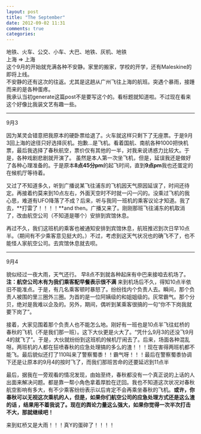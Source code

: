 ```yaml
---
layout: post
title: "The September"
date: 2012-09-02 11:31
comments: true
categories: 
---
```

地铁、火车、公交、小车、大巴、地铁、灰机、地铁  
上海 => 上海  
这个9月的开始就充满各种不安静。家里的搬家，学校的开学，还有Maleskine的即将上线。  
不安静的还有这次的往返。尤其是这趟从广州飞往上海的航班。突遇个暴雨，接踵而来的是各种蛋疼。  
我承认当初generate这篇post不是要写这个的。看标题就知道啦。不过现在看来这个好像比我装文艺有趣一些。  

----
9月3

因为某灵会错意把我原本的硬卧票给退了。火车就这样只剩下了无座票。于是9月3回上海的途径只好选择灰机。抱歉…是飞机。看着国航、南航各种1000把快机票，最后我选择了春秋航空，票价仅有其他的一半，对我来说诱惑力比较大。于是，各种戏剧悲剧就开演了。
虽然是本人第一次坐飞机，但是，延误我还是做好了各种心理准备的。于是原本**8点45分pm**的起飞时间，直到**9点pm**我也还蛋定的在候机厅等待着。

又过了不知道多久，听到广播说某飞往浦东的飞机因天气原因延误了，时间还待定。再接着约莫来到10点左右，外面天空时不时就一闪一闪的。没乘过飞机的我心思，难道有UFO降落了不成？后来，听与我同一班机的乘客议论才知道。我了去，**打雷了！！！！**and then。广播又来了。刚刚那班飞往浦东的机取消了，改由航空公司（不知道是哪个）安排到宾馆休息。

再过不久，我们这班机的乘客也被通知安排到宾馆休息，航班推迟到次日早10点半。（期间有不少乘客意见挺大的。）不过，考虑到这天气状况也的确飞不了，也不能怪人家航空公司。去宾馆休息就去呗。

----
9月4

貌似经过一夜大雨，天气还行。 早8点不到就各种起床有中巴来接咱去机场了。
**注：航空公司木有为我们乘客配早餐表示很不满**
来到机场后不久，得知10点半依旧不能准点。于是，有几名乘客顿时暴怒了。纷纷找内个负责人去。瞬间，那个负责人被围的里三圈外三圈。为首的是一位阿姨级的和姐姐级的。灰常霸气。那个分贝，绝对是我难以企及的。另外，期间，偶听到某乘客很搞的一句“你不下岗我就要下岗了”。

接着，大家见围着那个负责人也不能怎么地。刚好有一班也是10点半飞往虹桥的春秋的飞机（不是我们那一班）。这下大伙更是火大了。“凭什么9月3的还没飞9月4的就飞了”。于是，大伙就纷纷到这班机的候机厅闹去了。后来，场面各种混乱呀。两班机的人都在狂喷春秋的应急处理搞的多么的渣！！！现在害得两班机都不能飞。最后貌似还打了110叫来了警察蜀黍！！霸气呀！！！最后在警察蜀黍协调下还是让原本的9月4的按时飞了，而我们那班苦命的还要延迟到11点半

最后，据我在一旁观看的情况发现，由始至终，春秋都没有一个真正说的上话的人出面来解决问题。都是靠一帮小角色拿着厚脸在迂回。我也不知道这次状况对春秋航空影响有多大，有不少乘客纷纷表示以后肯定不会再乘坐春秋的飞机。**或许，你春秋可以无视这次乘机的人，但是，如果你们航空公司的应急处理方式还是这么渣的话 ，结果用不着我说了。现在的舆论力量这么强大，如果你觉得一次半次打击不大，那就继续吧！**

来到虹桥又是大雨！！！真Y的蛋碎了！！！！